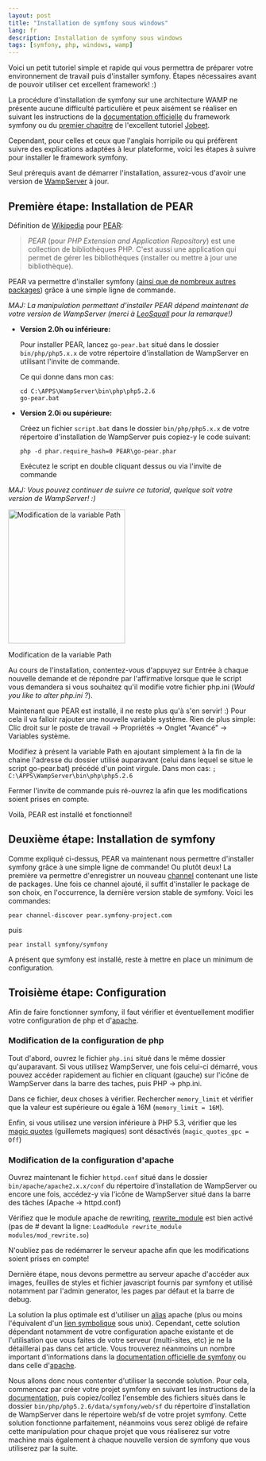```yaml
---
layout: post
title: "Installation de symfony sous windows"
lang: fr
description: Installation de symfony sous windows
tags: [symfony, php, windows, wamp]
---
```


Voici un petit tutoriel simple et rapide qui vous permettra de préparer votre environnement de travail puis d'installer symfony. Étapes nécessaires avant de pouvoir utiliser cet excellent framework! :)

La procédure d'installation de symfony sur une architecture WAMP ne présente aucune difficulté particulière et peux aisément se réaliser en suivant les instructions de la [documentation officielle](http://www.symfony-project.org/book/1_2/03-Running-Symfony#chapter_03_installing_the_symfony_libraries "Documentation officielle permettant d'installer le framework symfony") du framework symfony ou du [premier chapitre](http://www.symfony-project.org/jobeet/1_2/Propel/en/01#chapter_01_symfony_installation "Premier chapitre du tutoriel Jobeet") de l'excellent tutoriel [Jobeet](http://www.symfony-project.org/jobeet/1_2/ "Tutoriel Jbeet").

Cependant, pour celles et ceux que l'anglais horripile ou qui préfèrent suivre des explications adaptées à leur plateforme, voici les étapes à suivre pour installer le framework symfony.

Seul prérequis avant de démarrer l'installation, assurez-vous d'avoir une version de [WampServer](http://www.wampserver.com/ "Site officiel de WampServer") à jour.

## Première étape: Installation de PEAR

Définition de [Wikipedia](http://fr.wikipedia.org/wiki/PEAR "Définition de PEAR sur Wikipedia") pour [PEAR](http://pear.php.net/ "Site officiel de PEAR"):

> *PEAR* (pour _PHP Extension and Application Repository_) est une collection de bibliothèques PHP. C'est aussi une application qui permet de gérer les bibliothèques (installer ou mettre à jour une bibliothèque).

PEAR va permettre d'installer symfony ([ainsi que de nombreux autres packages](http://pear.php.net/packages.php "Liste des packaches PEAR disponibles")) grâce à une simple ligne de commande.

*MAJ: La manipulation permettant d'installer PEAR dépend maintenant de votre version de WampServer (merci à <a href="http://www.odolbeau.fr/installation-de-symfony-sous-windows/comment-page-1#comment-12">LeoSquall</a> pour la remarque!)*

* **Version 2.0h ou inférieure:**

    Pour installer PEAR, lancez `go-pear.bat` situé dans le dossier `bin/php/php5.x.x` de votre répertoire d'installation de WampServer en utilisant l'invite de commande.

    Ce qui donne dans mon cas:

    ```language-bash
    cd C:\APPS\WampServer\bin\php\php5.2.6
    go-pear.bat
    ```

* **Version 2.0i ou supérieure:**

    Créez un fichier `script.bat` dans le dossier `bin/php/php5.x.x` de votre répertoire d'installation de WampServer puis copiez-y le code suivant:

    ```language-bash
    php -d phar.require_hash=0 PEAR\go-pear.phar
    ```

    Exécutez le script en double cliquant dessus ou via l'invite de commande

_MAJ: Vous pouvez continuer de suivre ce tutorial, quelque soit votre version de WampServer! :)_

<div class="img-container-medium alignright">
    <img title="Modification de la variable Path" src="/images/posts/2009-08-12/variables-environnement.jpg" alt="Modification de la variable Path" width="235" height="270" />
    <p class="legend">Modification de la variable Path</p>
</div>

Au cours de l'installation, contentez-vous d'appuyez sur Entrée à chaque nouvelle demande et de répondre par l'affirmative lorsque que le script vous demandera si vous souhaitez qu'il modifie votre fichier php.ini (_Would you like to alter php.ini ?_).

Maintenant que PEAR est installé, il ne reste plus qu'à s'en servir! :) Pour cela il va falloir rajouter une nouvelle variable système. Rien de plus simple:
Clic droit sur le poste de travail -> Propriétés -> Onglet "Avancé" -> Variables système.

Modifiez à présent la variable Path en ajoutant simplement à la fin de la chaine l'adresse du dossier utilisé auparavant (celui dans lequel se situe le script go-pear.bat) précédé d'un point virgule.
Dans mon cas: `; C:\APPS\WampServer\bin\php\php5.2.6`

Fermer l'invite de commande puis ré-ouvrez la afin que les modifications soient prises en compte.

Voilà, PEAR est installé et fonctionnel!

## Deuxième étape: Installation de symfony

Comme expliqué ci-dessus, PEAR va maintenant nous permettre d'installer symfony grâce à une simple ligne de commande! Ou plutôt deux! La première va permettre d'enregistrer un nouveau [channel](http://pear.php.net/channels/ "Liste des channels PEAR") contenant une liste de packages. Une fois ce channel ajouté, il suffit d'installer le package de son choix, en l'occurrence, la dernière version stable de symfony. Voici les commandes:

```language-bash
pear channel-discover pear.symfony-project.com
```

puis

```language-bash
pear install symfony/symfony
```

A présent que symfony est installé, reste à mettre en place un minimum de configuration.

## Troisième étape: Configuration

Afin de faire fonctionner symfony, il faut vérifier et éventuellement modifier votre configuration de php et d'[apache](http://www.apache.org/ "Site officiel d'apache").

### Modification de la configuration de php

Tout d'abord, ouvrez le fichier `php.ini` situé dans le même dossier qu'auparavant. Si vous utilisez WampServer, une fois celui-ci démarré, vous pouvez accéder rapidement au fichier en cliquant (gauche) sur l'icône de WampServer dans la barre des taches, puis PHP -> php.ini.

Dans ce fichier, deux choses à vérifier. Rechercher `memory_limit` et vérifier que la valeur est supérieure ou égale à 16M (`memory_limit = 16M`).

Enfin, si vous utilisez une version inférieure à PHP 5.3, vérifier que les [magic quotes](http://fr2.php.net/magic_quotes "Présentation des magic quotes sur le site php.net") (guillemets magiques) sont désactivés (`magic_quotes_gpc = Off`)

### Modification de la configuration d'apache


Ouvrez maintenant le fichier `httpd.conf` situé dans le dossier `bin/apache/apache2.x.x/conf` du répertoire d'installation de WampServer ou encore une fois, accédez-y via l'icône de WampServer situé dans la barre des tâches (Apache -> httpd.conf)

Vérifiez que le module apache de rewriting, [rewrite_module](http://httpd.apache.org/docs/1.3/mod/mod_rewrite.html "Documentation officiel d'apache: l'extension mod_rewrite") est bien activé (pas de # devant la ligne: `LoadModule rewrite_module modules/mod_rewrite.so`)

N'oubliez pas de redémarrer le serveur apache afin que les modifications soient prises en compte!

Dernière étape, nous devons permettre au serveur apache d'accéder aux images, feuilles de styles et fichier  javascript fournis par symfony et utilisé notamment par l'admin generator, les pages par défaut et la barre de debug.

La solution la plus optimale est d'utiliser un [alias](http://httpd.apache.org/docs/2.2/mod/mod_alias.html "Documentation officielle d'apache: le module alias") apache (plus ou moins l'équivalent d'un [lien symbolique](http://fr.wikipedia.org/wiki/Lien_symbolique "Définition d'un lien symbolique sur Wikipedia") sous unix). Cependant, cette solution dépendant notamment de votre configuration apache existante et de l'utilisation que vous faites de votre serveur (multi-sites, etc) je ne la détaillerai pas dans cet article. Vous trouverez néanmoins un nombre important d'informations dans la [documentation officielle de symfony](http://www.symfony-project.org/book/1_2/03-Running-Symfony#chapter_03_configuring_the_web_server "Documentation officielle de symfony: configurer le serveur web") ou dans celle d'[apache](http://httpd.apache.org/docs/2.2/mod/mod_alias.html "Documentation officielle d'apache: l'extension mod_alias").

Nous allons donc nous contenter d'utiliser la seconde solution. Pour cela, commencez par créer votre projet symfony en suivant les instructions de la [documentation](http://www.symfony-project.org/book/1_2/03-Running-Symfony#chapter_03_setting_up_an_application "Documentation officielle de symfony: mettre en oeuvre une application"), puis copiez/collez l'ensemble des fichiers situés dans le dossier `bin/php/php5.2.6/data/symfony/web/sf` du répertoire d'installation de WampServer dans le répertoire web/sf de votre projet symfony. Cette solution fonctionne parfaitement, néanmoins vous serez obligé de refaire cette manipulation pour chaque projet que vous réaliserez sur votre machine mais également à chaque nouvelle version de symfony que vous utiliserez par la suite.
